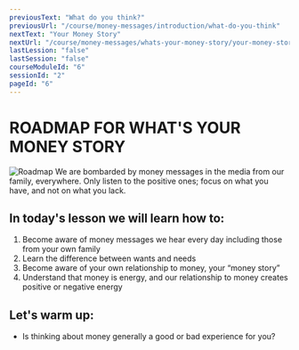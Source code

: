 ```yaml
---
previousText: "What do you think?"
previousUrl: "/course/money-messages/introduction/what-do-you-think"
nextText: "Your Money Story"
nextUrl: "/course/money-messages/whats-your-money-story/your-money-story"
lastLession: "false"
lastSession: "false"
courseModuleId: "6"
sessionId: "2"
pageId: "6"
---
```



# ROADMAP FOR WHAT'S YOUR MONEY STORY

![Roadmap](/assets/img/roadmap.png)
<sparkle-character-intro class="shift-up-overlap" position="right" character="yuna">
We are bombarded by money messages in the media from our family, everywhere. Only listen to the positive ones; focus on what you have, and not on what you lack.
</sparkle-character-intro>

## In today's lesson we will learn how to:

1. Become aware of money messages we hear every day including those from your own family
2. Learn the difference between wants and needs
3. Become aware of your own relationship to money, your “money story”
4. Understand that money is energy, and our relationship to money creates positive or negative energy

## Let's warm up:
- Is thinking about money generally a good or bad experience for you?  